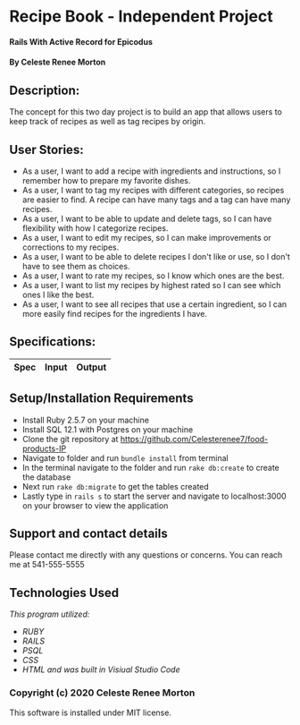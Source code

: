 # Recipe Book - Independent Project
#### Rails With Active Record for Epicodus
#### By Celeste Renee Morton
## Description:
The concept for this two day project is to build an app that allows users to keep track of recipes as well as tag recipes by origin.

## User Stories:
* As a user, I want to add a recipe with ingredients and instructions, so I remember how to prepare my favorite dishes.
* As a user, I want to tag my recipes with different categories, so recipes are easier to find. A recipe can have many tags and a tag can have many recipes.
* As a user, I want to be able to update and delete tags, so I can have flexibility with how I categorize recipes.
* As a user, I want to edit my recipes, so I can make improvements or corrections to my recipes.
* As a user, I want to be able to delete recipes I don't like or use, so I don't have to see them as choices.
* As a user, I want to rate my recipes, so I know which ones are the best.
* As a user, I want to list my recipes by highest rated so I can see which ones I like the best.
* As a user, I want to see all recipes that use a certain ingredient, so I can more easily find recipes for the ingredients I have.

## Specifications:

|Spec|Input|Output|
|-|-|-|

## Setup/Installation Requirements
* Install Ruby 2.5.7 on your machine
* Install SQL 12.1 with Postgres on your machine
* Clone the git repository at https://github.com/Celesterenee7/food-products-IP
* Navigate to folder and run `bundle install` from terminal
* In the terminal navigate to the folder and run `rake db:create` to create the database
* Next run `rake db:migrate` to get the tables created
* Lastly type in `rails s` to start the server and navigate to localhost:3000 on your browser to view the application

## Support and contact details
Please contact me directly with any questions or concerns. You can reach me at 541-555-5555
## Technologies Used
_This program utilized:_
* _RUBY_
* _RAILS_
* _PSQL_
* _CSS_
* _HTML_
_and was built in Visiual Studio Code_
### Copyright (c) 2020 Celeste Renee Morton
This software is installed under MIT license.
